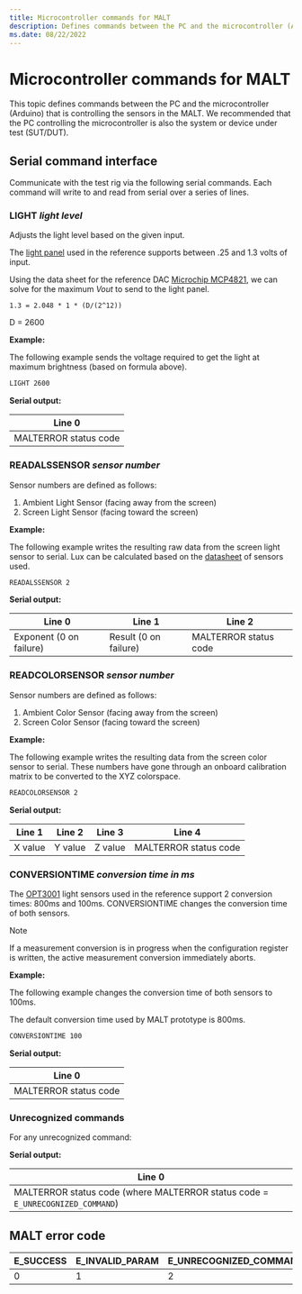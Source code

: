 ```yaml
---
title: Microcontroller commands for MALT
description: Defines commands between the PC and the microcontroller (Arduino) that is controlling the sensors in the MALT.
ms.date: 08/22/2022
---
```


# Microcontroller commands for MALT

This topic defines commands between the PC and the microcontroller (Arduino) that is controlling the sensors in the MALT. We recommended that the PC controlling the microcontroller is also the system or device under test (SUT/DUT).

## Serial command interface

Communicate with the test rig via the following serial commands. Each command will write to and read from serial over a series of lines.

### LIGHT *light level*

Adjusts the light level based on the given input.

The [light panel](https://www.superbrightleds.com/12v-led-panel-light-for-vehicles-trailers-1x1-2-500-lumens-35w-even-glowr-light-fixture-natural-white) used in the reference supports between .25 and 1.3 volts of input.

Using the data sheet for the reference DAC [Microchip MCP4821](https://www.microchip.com/wwwproducts/en/MCP4821), we can solve for the maximum *Vout* to send to the light panel.

`1.3 = 2.048 * 1 * (D/(2^12))`

D = 2600

**Example:**

The following example sends the voltage required to get the light at maximum brightness (based on formula above).

```cmd
LIGHT 2600
```

**Serial output:**

| Line 0                |
|-----------------------|
| MALTERROR status code |

### READALSSENSOR *sensor number*

Sensor numbers are defined as follows:

1. Ambient Light Sensor (facing away from the screen)
2. Screen Light Sensor (facing toward the screen)

**Example:**

The following example writes the resulting raw data from the screen light sensor to serial. Lux can be calculated based on the [datasheet](https://www.ti.com/product/OPT3001) of sensors used.

```cmd
READALSSENSOR 2
```

**Serial output:**

| Line 0                  | Line 1                | Line 2                |
|-------------------------|-----------------------|-----------------------|
| Exponent (0 on failure) | Result (0 on failure) | MALTERROR status code |

### READCOLORSENSOR *sensor number*

Sensor numbers are defined as follows:

1. Ambient Color Sensor (facing away from the screen)
2. Screen Color Sensor (facing toward the screen)

**Example:**

The following example writes the resulting data from the screen color sensor to serial. These numbers have gone through an onboard calibration matrix to be converted to the XYZ colorspace.

```cmd
READCOLORSENSOR 2
```

**Serial output:**

| Line 1  | Line 2  | Line 3  |        Line 4         |
|---------|---------|---------|-----------------------|
| X value | Y value | Z value | MALTERROR status code |

### CONVERSIONTIME *conversion time in ms*

The [OPT3001](https://www.ti.com/product/OPT3001) light sensors used in the reference support 2 conversion times: 800ms and 100ms.
CONVERSIONTIME changes the conversion time of both sensors.

> [!NOTE]
> If a measurement conversion is in progress when the configuration register is written, the active measurement conversion immediately aborts.

**Example:**

The following example changes the conversion time of both sensors to 100ms.

The default conversion time used by MALT prototype is 800ms.

```cmd
CONVERSIONTIME 100
```

**Serial output:**

| Line 0                |
|-----------------------|
| MALTERROR status code |

### Unrecognized commands

For any unrecognized command:

**Serial output:**

| Line 0                                                                         |
|--------------------------------------------------------------------------------|
| MALTERROR status code (where MALTERROR status code = `E_UNRECOGNIZED_COMMAND`) |

## MALT error code

| E_SUCCESS | E_INVALID_PARAM | E_UNRECOGNIZED_COMMAND |
|-----------| --------------- | ---------------------- |
| 0         | 1               | 2                      |
